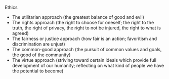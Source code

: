 Ethics
- The utilitarian approach (the greatest balance of good and evil)
- The rights approach (the right to choose for oneself; the right to the truth, the right of privacy, the right to not be injured, the right to what is agreed)
- The fairness or justice approach (how fair is an action; favoritism and discrimination are unjust)
- The common-good approach (the pursuit of common values and goals, the good of the community)
- The virtue approach (striving toward certain ideals which provide full development of our humanity; reflecting on what kind of people we have the potential to become)